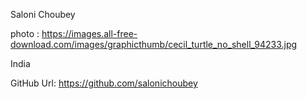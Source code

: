 Saloni Choubey

photo : https://images.all-free-download.com/images/graphicthumb/cecil_turtle_no_shell_94233.jpg

India

GitHub Url: https://github.com/salonichoubey
